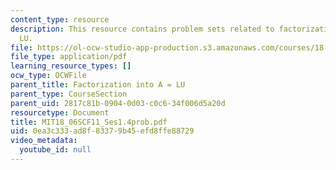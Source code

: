 ```yaml
---
content_type: resource
description: This resource contains problem sets related to factorization into A =
  LU.
file: https://ol-ocw-studio-app-production.s3.amazonaws.com/courses/18-06sc-linear-algebra-fall-2011/0ea3c333ad8f83379b45efd8ffe88729_MIT18_06SCF11_Ses1.4prob.pdf
file_type: application/pdf
learning_resource_types: []
ocw_type: OCWFile
parent_title: Factorization into A = LU
parent_type: CourseSection
parent_uid: 2817c81b-0904-0d03-c0c6-34f006d5a20d
resourcetype: Document
title: MIT18_06SCF11_Ses1.4prob.pdf
uid: 0ea3c333-ad8f-8337-9b45-efd8ffe88729
video_metadata:
  youtube_id: null
---
```

